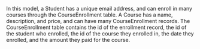 In this model, a Student has a unique email address, and can enroll in many courses through the CourseEnrollment table. A Course has a name, description, and price, and can have many CourseEnrollment records. The CourseEnrollment table contains the id of the enrollment record, the id of the student who enrolled, the id of the course they enrolled in, the date they enrolled, and the amount they paid for the course.

